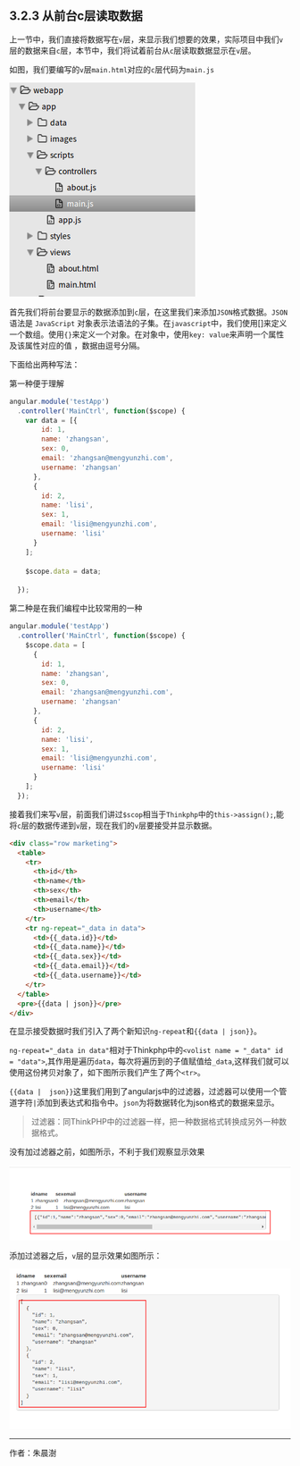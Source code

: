 
## 3.2.3 从前台c层读取数据

上一节中，我们直接将数据写在`v`层，来显示我们想要的效果，实际项目中我们`v`层的数据来自`c`层，本节中，我们将试着前台从`c`层读取数据显示在`v`层。

如图，我们要编写的`v`层`main.html`对应的`c`层代码为`main.js`

![](image/2017-10-28-21-06-38.png) 

首先我们将前台要显示的数据添加到`c`层，在这里我们来添加`JSON`格式数据。`JSON` 语法是 `JavaScript` 对象表示法语法的子集。在`javascript`中，我们使用[]来定义一个数组。使用`{}`来定义一个对象。在对象中，使用`key: value`来声明一个属性及该属性对应的值 ，数据由逗号分隔。

下面给出两种写法：

第一种便于理解

```javascript
angular.module('testApp')
  .controller('MainCtrl', function($scope) {
    var data = [{
        id: 1,
        name: 'zhangsan',
        sex: 0,
        email: 'zhangsan@mengyunzhi.com',
        username: 'zhangsan'
      },
      {
        id: 2,
        name: 'lisi',
        sex: 1,
        email: 'lisi@mengyunzhi.com',
        username: 'lisi'
      }
    ];

    $scope.data = data;

  });
```

第二种是在我们编程中比较常用的一种

``` javascript
angular.module('testApp')
  .controller('MainCtrl', function($scope) {
    $scope.data = [
      {
        id: 1,
        name: 'zhangsan',
        sex: 0,
        email: 'zhangsan@mengyunzhi.com',
        username: 'zhangsan'
      },
      {
        id: 2,
        name: 'lisi',
        sex: 1,
        email: 'lisi@mengyunzhi.com',
        username: 'lisi'
      }
    ];
  });
```

接着我们来写`v`层，前面我们讲过`$scop`相当于`Thinkphp`中的`this->assign();`,能将`c`层的数据传递到`v`层，现在我们的`v`层要接受并显示数据。


``` html
<div class="row marketing">
  <table>
    <tr>
      <th>id</th>
      <th>name</th>
      <th>sex</th>
      <th>email</th>
      <th>username</th>
    </tr>
    <tr ng-repeat="_data in data">
      <td>{{_data.id}}</td>
      <td>{{_data.name}}</td>
      <td>{{_data.sex}}</td>
      <td>{{_data.email}}</td>
      <td>{{_data.username}}</td>
    </tr>
  </table>
  <pre>{{data | json}}</pre>
</div>
```

在显示接受数据时我们引入了两个新知识`ng-repeat`和`{{data | json}}`。

`ng-repeat="_data in data"`相对于Thinkphp中的`<volist name = "_data" id = "data">`,其作用是遍历`data`，每次将遍历到的子值赋值给`_data`,这样我们就可以使用这份拷贝对象了，如下图所示我们产生了两个`<tr>`。

 `{{data |  json}}`这里我们用到了angularjs中的过滤器，过滤器可以使用一个管道字符`|`添加到表达式和指令中。`json`为将数据转化为json格式的数据来显示。
 
 > 过滤器：同ThinkPHP中的过滤器一样，把一种数据格式转换成另外一种数据格式。
 
 没有加过滤器之前，如图所示，不利于我们观察显示效果
 
 ![](image/2017-10-29-14-56-09.png) 

添加过滤器之后，`v`层的显示效果如图所示：

![](image/2017-10-28-22-16-11.png) 

---

作者：朱晨澍
